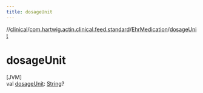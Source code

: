 ```yaml
---
title: dosageUnit
---
```

//[clinical](../../../index.html)/[com.hartwig.actin.clinical.feed.standard](../index.html)/[EhrMedication](index.html)/[dosageUnit](dosage-unit.html)



# dosageUnit



[JVM]\
val [dosageUnit](dosage-unit.html): [String](https://kotlinlang.org/api/latest/jvm/stdlib/kotlin/-string/index.html)?




